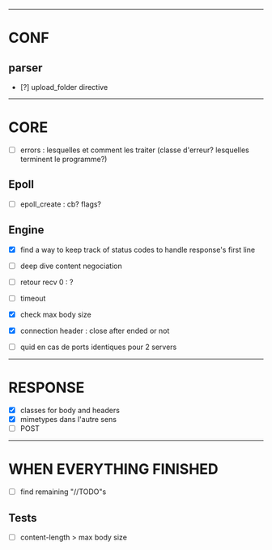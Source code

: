 ________________________________________________________________________________________________________________________
# CONF

## parser
- [?] upload_folder directive

________________________________________________________________________________________________________________________
# CORE

- [ ] errors : lesquelles et comment les traiter (classe d'erreur? lesquelles terminent le programme?)

## Epoll
- [ ] epoll_create : cb? flags?

## Engine
- [x] find a way to keep track of status codes to handle response's first line
- [ ] deep dive content negociation

- [ ] retour recv 0 : ?
- [ ] timeout
- [x] check max body size
- [x] connection header : close after ended or not
- [ ] quid en cas de ports identiques pour 2 servers

________________________________________________________________________________________________________________________
# RESPONSE

- [x] classes for body and headers
- [x] mimetypes dans l'autre sens 
- [ ] POST

________________________________________________________________________________________________________________________
# WHEN EVERYTHING FINISHED

- [ ] find remaining "//TODO"s

## Tests
- [ ] content-length > max body size